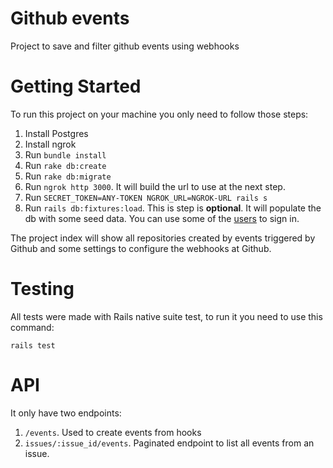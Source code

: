 # Github events
Project to save and filter github events using webhooks

# Getting Started

To run this project on your machine you only need to follow those steps:

1. Install Postgres
2. Install ngrok
3. Run `bundle install`
4. Run `rake db:create`
5. Run `rake db:migrate`
6. Run `ngrok http 3000`. It will build the url to use at the next step.
7. Run `SECRET_TOKEN=ANY-TOKEN NGROK_URL=NGROK-URL rails s`
8. Run `rails db:fixtures:load`. This is step is **optional**. It will populate the db with some seed data. You can use some of the [users](https://github.com/passalini/github-events/blob/master/test/fixtures/users.yml) to sign in.

The project index will show all repositories created by events triggered by Github and some settings to configure the webhooks at Github.

# Testing

All tests were made with Rails native suite test, to run it you need to use this command:

`rails test`

# API

It only have two endpoints:

1. `/events`. Used to create events from hooks
2. `issues/:issue_id/events`. Paginated endpoint to list all events from an issue.
